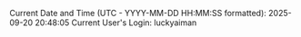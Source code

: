Current Date and Time (UTC - YYYY-MM-DD HH:MM:SS formatted): 2025-09-20 20:48:05
Current User's Login: luckyaiman
